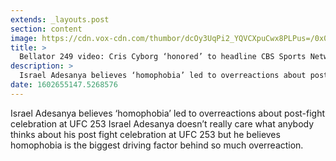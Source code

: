 ```yaml
--- 
extends: _layouts.post 
section: content 
image: https://cdn.vox-cdn.com/thumbor/dcOy3UqPi2_YQVCXpuCwx8PLPus=/0x0:1280x670/fit-in/1200x630/cdn.vox-cdn.com/uploads/chorus_asset/file/21956387/pre_cyborg.00_15_27_11.Still001.jpg 
title: > 
  Bellator 249 video: Cris Cyborg ‘honored’ to headline CBS Sports Network event 
description: > 
  Israel Adesanya believes ‘homophobia’ led to overreactions about post-fight celebration at UFC 253 Israel Adesanya doesn’t really care what anybody thinks about his post fight celebration at UFC 253 but he believes homophobia is the biggest driving factor behind so much overreaction. 
date: 1602655147.5268576 
--- 
```

Israel Adesanya believes ‘homophobia’ led to overreactions about post-fight celebration at UFC 253 Israel Adesanya doesn’t really care what anybody thinks about his post fight celebration at UFC 253 but he believes homophobia is the biggest driving factor behind so much overreaction.